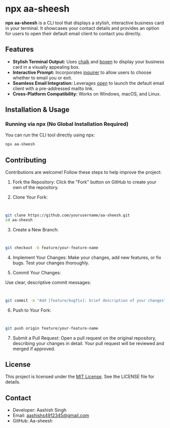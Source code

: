 # npx aa-sheesh

**npx aa-sheesh** is a CLI tool that displays a stylish, interactive business card in your terminal. It showcases your contact details and provides an option for users to open their default email client to contact you directly.

## Features

- **Stylish Terminal Output:** Uses [chalk](https://www.npmjs.com/package/chalk) and [boxen](https://www.npmjs.com/package/boxen) to display your business card in a visually appealing box.
- **Interactive Prompt:** Incorporates [inquirer](https://www.npmjs.com/package/inquirer) to allow users to choose whether to email you or exit.
- **Seamless Email Integration:** Leverages [open](https://www.npmjs.com/package/open) to launch the default email client with a pre-addressed mailto link.
- **Cross-Platform Compatibility:** Works on Windows, macOS, and Linux.

## Installation & Usage

### Running via npx (No Global Installation Required)

You can run the CLI tool directly using npx:

```bash
npx aa-sheesh
```

## Contributing
Contributions are welcome! Follow these steps to help improve the project:

1. Fork the Repository:
Click the "Fork" button on GitHub to create your own  of the repository.

2. Clone Your Fork:

```bash


git clone https://github.com/yourusername/aa-sheesh.git
cd aa-sheesh
```

3. Create a New Branch:

```bash


git checkout -b feature/your-feature-name
```
4. Implement Your Changes:
Make your changes, add new features, or fix bugs. Test your changes thoroughly.

5. Commit Your Changes:

Use clear, descriptive commit messages:

```bash


git commit -m "Add [feature/bugfix]: brief description of your changes"
```
6. Push to Your Fork:

```bash


git push origin feature/your-feature-name
```
7. Submit a Pull Request:
Open a pull request on the original repository, describing your changes in detail. Your pull request will be reviewed and merged if approved.

## License
This project is licensed under the [MIT License](./LICENSE). See the LICENSE file for details.

## Contact
- Developer: Aashish Singh
- Email: aashishs4912345@gmail.com
- GitHub: Aa-sheesh